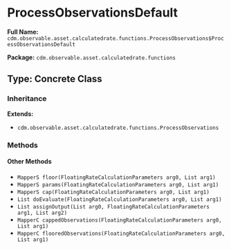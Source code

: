 # ProcessObservationsDefault

**Full Name:** `cdm.observable.asset.calculatedrate.functions.ProcessObservations$ProcessObservationsDefault`

**Package:** `cdm.observable.asset.calculatedrate.functions`

## Type: Concrete Class

### Inheritance

**Extends:**
- `cdm.observable.asset.calculatedrate.functions.ProcessObservations`

### Methods

#### Other Methods

- `MapperS floor(FloatingRateCalculationParameters arg0, List arg1)`
- `MapperS params(FloatingRateCalculationParameters arg0, List arg1)`
- `MapperS cap(FloatingRateCalculationParameters arg0, List arg1)`
- `List doEvaluate(FloatingRateCalculationParameters arg0, List arg1)`
- `List assignOutput(List arg0, FloatingRateCalculationParameters arg1, List arg2)`
- `MapperC cappedObservations(FloatingRateCalculationParameters arg0, List arg1)`
- `MapperC flooredObservations(FloatingRateCalculationParameters arg0, List arg1)`

